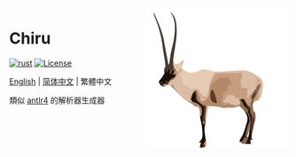 <img src="icon/chiru-256.svg" align="right" width="256" height="256"/>

# Chiru

[![rust](https://img.shields.io/badge/rust-1.64-green)](https://www.rust-lang.org/)
[![License](https://img.shields.io/badge/license-MIT-blue.svg)](https://raw.githubusercontent.com/Qiu-Weidong/Chiru/main/LICENSE)

[English](README.md) | [简体中文](README.zh-Hans.md) | 繁體中文




類似 [antlr4](https://github.com/antlr/antlr4.git) 的解析器生成器